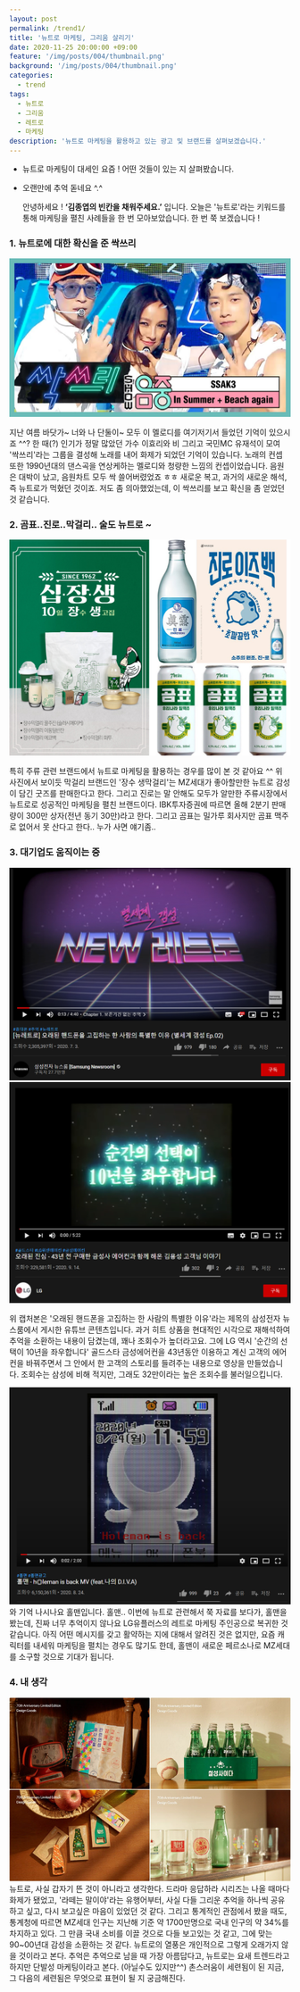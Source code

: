 ```yaml
---
layout: post
permalink: /trend1/
title: '뉴트로 마케팅, 그리움 살리기'
date: 2020-11-25 20:00:00 +09:00
feature: '/img/posts/004/thumbnail.png'
background: '/img/posts/004/thumbnail.png'
categories:
  - trend
tags:
  - 뉴트로
  - 그리움
  - 레트로
  - 마케팅
description: '뉴트로 마케팅을 활용하고 있는 광고 및 브랜드를 살펴보겠습니다.'
---
```

* 뉴트로 마케팅이 대세인 요즘 ! 어떤 것들이 있는 지 살펴봤습니다.
* 오랜만에 추억 돋네요 ^.^


   안녕하세요 !
   **‘김종엽의 빈칸을 채워주세요.’** 입니다.
   오늘은 '뉴트로'라는 키워드를 통해 마케팅을 펼친 사례들을 한 번 모아보았습니다. 한 번 쭉 보겠습니다 !
### 1. 뉴트로에 대한 확신을 준 싹쓰리
![a](/img/posts/004/a.jpg)


   지난 여름 바닷가~ 너와 나 단둘이~ 모두 이 멜로디를 여기저기서 들었던 기억이 있으시죠 ^^? 한 때(?) 인기가 정말 많았던 가수 이효리와 비 그리고 국민MC 유재석이 모여 '싹쓰리'라는 그룹을 결성해 노래를 내어 화제가 되었던 기억이 있습니다. 노래의 컨셉 또한 1990년대의 댄스곡을 연상케하는 멜로디와 청량한 느낌의 컨셉이었습니다. 음원은 대박이 났고, 음원차트 모두 싹 쓸어버렸었죠 ㅎㅎ 새로운 복고, 과거의 새로운 해석, 즉 뉴트로가 먹혔던 것이죠. 저도 좀 의아했었는데, 이 싹쓰리를 보고 확신을 좀 얻었던 것 같습니다.
### 2. 곰표..진로..막걸리.. 술도 뉴트로 ~
   ![b](/img/posts/004/b.png)


   특히 주류 관련 브랜드에서 뉴트로 마케팅을 활용하는 경우를 많이 본 것 같아요 ^^ 위 사진에서 보이듯 막걸리 브랜드인 '장수 생막걸리'는 MZ세대가 좋아할만한 뉴트로 감성이 담긴 굿즈를 판매한다고 한다. 그리고 진로는 말 안해도 모두가 알만한 주류시장에서 뉴트로로 성공적인 마케팅을 펼친 브랜드이다. IBK투자증권에 따르면 올해 2분기 판매량이 300만 상자(전년 동기 30만)라고 한다. 그리고 곰표는 밀가루 회사지만 곰표 맥주로 없어서 못 산다고 한다.. 누가 사면 얘기좀..

### 3. 대기업도 움직이는 중
   ![1](/img/posts/004/1.png)      ![2](/img/posts/004/2.png)

   위 캡처본은 '오래된 핸드폰을 고집하는 한 사람의 특별한 이유'라는 제목의 삼성전자 뉴스룸에서 게시한 유튜브 콘텐츠입니다. 과거 히트 상품을 현대적인 시각으로 재해석하여 추억을 소환하는 내용이 담겼는데, 꽤나 조회수가 높더라고요. 그에 LG 역시 '순간의 선택이 10년을 좌우합니다' 골드스타 금성에어컨을 43년동안 이용하고 계신 고객의 에어컨을 바꿔주면서 그 안에서 한 고객의 스토리를 들려주는 내용으로 영상을 만들었습니다. 조회수는 삼성에 비해 적지만, 그래도 32만이라는 높은 조회수를 불러일으킵니다.

   ![3](/img/posts/004/3.png)
   와 기억 나시나요 홀맨입니다. 홀맨.. 이번에 뉴트로 관련해서 쭉 자료를 보다가, 홀맨을 봤는데, 진짜 너무 추억이지 않나요 LG유플러스의 레트로 마케팅 주인공으로 복귀한 것 같습니다. 아직 어떤 메시지를 갖고 활약하는 지에 대해서 알려진 것은 없지만, 요즘 캐릭터를 내세워 마케팅을 펼치는 경우도 많기도 한데, 홀맨이 새로운 페르소나로 MZ세대를 소구할 것으로 기대가 됩니다.

### 4. 내 생각
   ![c](/img/posts/004/c.jpg)
   뉴트로, 사실 갑자기 뜬 것이 아니라고 생각한다. 드라마 응답하라 시리즈는 나올 때마다 화제가 됐었고, '라떼는 말이야'라는 유행어부터, 사실 다들 그리운 추억을 하나씩 공유하고 싶고, 다시 보고싶은 마음이 있었던 것 같다. 그리고 통계적인 관점에서 봤을 때도, 통계청에 따르면 MZ세대 인구는 지난해 기준 약 1700만명으로 국내 인구의 약 34%를 차지하고 있다. 그 만큼 국내 소비를 이끌 것으로 다들 보고있는 것 같고, 그에 맞는 90~00년대 감성을 소환하는 것 같다. 뉴트로의 열풍은 개인적으로 그렇게 오래가지 않을 것이라고 본다. 추억은 추억으로 남을 때 가장 아름답다고, 뉴트로는 요새 트렌드라고 하지만 단발성 마케팅이라고 본다. (아닐수도 있지만^^)  촌스러움이 세련됨이 된 지금, 그 다음의 세련됨은 무엇으로 표현이 될 지 궁금해진다.
